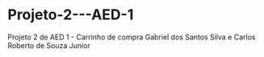 # Projeto-2---AED-1
Projeto 2 de AED 1 - Carrinho de compra
Gabriel dos Santos Silva e Carlos Roberto de Souza Junior
